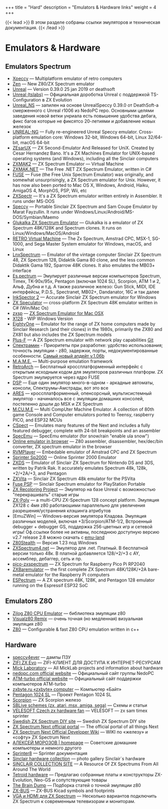 +++
title = "Hard"
description = "Emulators & Hardware links"
weight = 4
+++

{{< lead >}}
В этом разделе собраны ссылки эмуляторов и техническая документация.
{{< /lead >}}


# Emulators & Hardware
## Emulators Spectrum
* [Xpeccy](https://github.com/samstyle/Xpeccy) — Multiplatform emulator of retro computers
* [Zen](https://github.com/stevehjohn/Zen) —  New Z80/ZX Spectrum emulator
* [Unreal](http://dlcorp.nedopc.com/viewtopic.php?f=27&t=1525) — Version 0.39.0 25 jan 2019 от deathsoft
* [Unreal (tslabs)](https://github.com/tslabs/zx-evo/tree/master/pentevo/unreal/Unreal) — Официальная дороботка Unreal с поддержкой TS-Configuration в ZX Evolution
* [Unreal_NS](https://github.com/NEO-SPECTRUMAN/Unreal_NS/) — запилен на основе UnrealSpeccy 0.39.0 от DeathSoft-а смерженного с Unreal r1006 из NedoPC repo. Основными целями заведения новой ветки унриала есть повышение удобства дебага, фикс багов которые не фиксятсо 20-летиями и добавление новых железок
* [UNREAL-NG](https://github.com/alfishe/unreal-ng) — Fully re-engineered Unreal Speccy emulator. Cross-platform emulation core: Windows 32-bit, Windows 64-bit, Linux 32/64-bit, macOS 64-bit
* [ZEsarUX](https://github.com/chernandezba/zesarux) — ZX Second-Emulator And Released for UniX. Created by Cesar Hernandez Bano. It's a ZX Machines Emulator for UNIX-based operating systems (and Windows), including all the Sinclair computers
* [ZXMAK2](https://github.com/zxmak/ZXMAK2) — ZX Spectrum Emulator — Virtual Machine
* [ZXMAK.NET](https://sourceforge.net/projects/zxmak-dotnet/) — The Free .NET ZX Spectrum Emulator, written in C#
* [FUSE](https://fuse-emulator.sourceforge.net/) — Fuse (the Free Unix Spectrum Emulator) was originally, and somewhat unsurprisingly, a ZX Spectrum emulator for Unix. However, it has now also been ported to Mac OS X, Windows, Android, Haiku, AmigaOS 4, MorphOS, PSP, Wii, etc
* [ZXSpectr](https://github.com/chernandezba/zxspectr) — It's a ZX Spectrum emulator written entirely in Assembler. It runs under MS-DOS
* [Speccy](https://fms.komkon.org/Speccy/) — Portable Sinclair ZX Spectrum and Sam Coupe Emulator by Marat Fayzullin. It runs under Windows/Linux/Android/MS-DOS/Symbian/Maemo
* [Glukalka ZX Spectrum Emulator](http://www.sanarin.ru/glukalka/) — Glukalka is a emulator of ZX Spectrum 48K/128K and Spectrum clones. It runs on Linux/Windows/MacOS/Android
* [RETRO Virtual Machine](https://www.retrovirtualmachine.org/) — The Zx Spectrum, Amstrad CPC, MSX-1, SG-1000, and Sega Master System emulator for Windows, macOS, and Linux
* [LnxSpectrum](https://www.ilnx.cz/lnxsp/) — Emulator of the vintage computer Sinclair ZX Spectrum 48, ZX Spectrum 128, Didaktik Gama 80 clone, and the less common Didaktik Gama 192, Sparrow 48K clones. It also emulates the MB03+ interface
* [Es.pectrum](https://habisoft.com/espectrum/EN.htm) — Эмулирует различные версии компьютеров Spectrum, Timex, TK-90x/95x, Pentagon (включая 1024 SL), Scorpion, ATM 1 и 2, Альф, Дубна и т.д. А также различное железо: Gun Stick, MIDI, IDE интерфейсы, P.D.S., Spectranet, MB02+, Dandanator, 16C и так далее
* [InkSpector 2](http://www.inkland.org.uk/inkspector/index.htm) — Accurate Sinclair ZX Spectrum emulator for Windows
* [ZX Speculator](https://github.com/deanthecoder/ZXSpeculator) — cross-platform ZX Spectrum 48K emulator written in C# (Win/Mac Os)
* [zxsp](https://github.com/Megatokio/zxsp?tab=readme-ov-file) — [ZX Spectrum Emulator for Mac OSX](https://k1.spdns.de/Develop/Projects/zxsp/Distributions/)
* [X128](https://x128.speccy.cz/x128wip/x128wip.htm) - WIP Windows Version
* [EightyOne](https://sourceforge.net/projects/eightyone-sinclair-emulator/) — Emulator for the range of ZX home computers made by Sinclair Research (and their clones) in the 1980s, primarily the ZX80 and ZX81 but also includes the ZX Spectrum models
* [Plus-F](http://plus-f.socialthingy.com/) — A ZX Spectrum emulator with network play capabilities [Git](https://github.com/alangibson27/plus-f)
* [Спектрамин](https://www.emu-land.net/computers/zx_spectrum/emuls/windows?act=showonly&id=4238) - Приоритеты при разработке: удобство использования; точность эмуляции - z80, задержки, порты, недокументированные особенности. [Самый новый апдейт v.1.06b](https://files.fm/u/q5wjvqhtk)
* [M.A.M.E.](https://www.mamedev.org/) — Multi-purpose emulation framework
* [RetroArch](https://www.retroarch.com/index.php) — Бесплатный кроссплатформенный интерфейс с открытым исходным кодом для эмуляторов различных платформ. ZX Spectrum эмулируется через ядро FUSE
* [DSP](https://github.com/leniad/dsp-emulator) — Еще один эмулятор много-в-одном - аркадные автоматы, консоли, Спектрумы-Амстрады, вот это все
* [ARES](https://ares-emu.net/) — кроссплатформенный, опенсорсный, мультисистемный эмулятор - начиналось все с эмуляции домашних консолей, постепенно дошли до MSX и ZX Spectrum
* [M.CU.M.E](https://github.com/Jean-MarcHarvengt/MCUME) — Multi CompUter Machine Emulator. A collection of 80th game Console and Computer emulators ported to Teensy, raspberry PICO, and ESP32 MCUs
* [CSpect](http://www.cspect.org/) — Emulates many features of the Next and includes a fully featured debugger, complete with 24-bit breakpoints and an assembler
* [SpecEmu](https://specemu.zxe.io/) — SpecEmu emulator (for snow/rain "enable ula snow")
* [Online emulator in browser](https://zxn.ru) — Z80 assembler, disassembler, hex/dec/bin converter, ZX spectrum emulator in the browser
* [RVMPlayer](https://www.retrovirtualmachine.org/rvmplayer/) — Embedable emulator of Amstrad CPC and ZX Spectrum
* [Sprinter Sp2000](https://emu.sprinter.ru/) — Online Sprinter 2000 Emulator
* [ZXDS](http://zxds.raxoft.cz/) — Emulator of Sinclair ZX Spectrum for Nintendo DS and 3DS, written by Patrik Rak. It accurately emulates Spectrum 48k, 128k, +2/+2A/+3, and Pentagon
* [ZXVita](https://vitadb.rinnegatamante.it/#/info/478) — Sinclair ZX Spectrum 48k emulator for the PSVita
* [Fuse PSP](http://psp.akop.org/fuse.htm) — Sinclair Spectrum emulator for PlayStation Portable
* [ZX Recoloring Project](https://github.com/rg-software/zxrecolor) — Эмулятор на базе Unreal с возможностью "перекрашивать" старые игры
* [ZX-Poly](https://github.com/raydac/zxpoly) — a multi-CPU ZX-Spectrum 128 concept platform. Эмуляция ZX128 с 4мя z80 работаюшими параллельно для увеличения разрешения/устранения клэшинга атрибутов
* [EmuZWin] — Windows-версия эмулятора Кладова. Эмуляция различных моделей, включая +3/Scorpion/ATM-1/2, Встроенный debugger + debugger GS, поддержка 256-цветных игр и сетевой игры! Оф.ссылки более не активны, последнюю доступную версию v2.7 release 2.8 можно скачать с [emu-land](https://www.emu-land.net/computers/zx_spectrum/emuls/windows)
* [Z80Stealth](https://z80.emu-russia.net/index.html) — Версия 1.23 под Windows
* [ZXSpectrum4.net](https://www.zxspectrum4.net/index.php) — Эмулятор для .net. Платный. В бесплатной версии только 48к. В платной добавляется 128/+2/+3 с AY, ассемблер, дебаггер, сеть и пр.
* [pico-zxspectrum](https://github.com/fruit-bat/pico-zxspectrum) — ZX Spectrum for Raspberry Pico Pi RP2040
* [ZXBaremulator](https://zxmini.speccy.org/en/index.html) — the first complete ZX Spectrum 48K/128K/+2A bare-metal emulator for the Raspberry Pi computers
* [ESPectrum](https://github.com/EremusOne/ESPectrum) — A ZX spectrum 48K, 128K, and Pentagon 128 emulator running on the Espressif ESP32 SoC
## Emulators Z80
* [Zilog Z80 CPU Emulator](https://github.com/redcode/Z80) — библиотека эмуляции z80
* [Visualz80 Remix](https://floooh.github.io/visualz80remix/) — очень точная (но медленная) визуальная эмуляция z80
* [Z80](https://github.com/Megatokio/Z80) — Configurable & fast Z80 CPU emulation written in c++
## Hardware
* [speccy4ever](https://speccy4ever.speccy.org/) — дампы ПЗУ
* [ZIFI ZX Evo](http://ts.retropc.ru/) — ZIFI-КЛИЕНТ ДЛЯ ДОСТУПА К ИНТЕРНЕТ-РЕСУРСАМ
* [Mick Laboratory](http://micklab.ru/) — All MickLab projects and information about hardware
* [nedopc.com official website](http://nedopc.com/) — Официальный сайт группы NedoPC
* [ATM-turbo official website](http://atmturbo.nedopc.com/) — Официальный сайт поддержки компьютеров ATM-turbo
* [zxbyte.ru «zxbyte» computer](http://zxbyte.ru/) — Компьютер «Байт»
* [Pentagon 1024 SL](http://pentagon.nedopc.com/) — Проект Pentagon 1024 SL
* [Scorpion](http://scorpion.ru/spectrum/hard/sc_hard.htm) — ZX Scorpion железо
* [SBLive schemes (zx, atari, msx, amiga, sega)](http://sblive.narod.ru/) — Схемы и статьи
* [VELESOFT Czech zx hardware fan](http://velesoft.speccy.cz/) — VELESOFT — zx sam timex sprinter
* [Swedish ZX Spectrum DIY site](http://user.tninet.se/~vjz762w/) — Swedish ZX Spectrum DIY site
* [ZX Spectrum Next official portal](http://www.specnext.com/) — The official portal of all things Next
* [ZX Spectrum Next Official Developer Wiki](https://wiki.specnext.dev/) — WIKI по «железу» и «софту» ZX Spectrum Next
* [АЛЕКСЕЙ МОРОЗОВ | homepage](http://alemorf.ru/comps/index.html) — Советские домашние компьютеры и немного другого
* [Sprinter8](http://sprinter8.org) — Sprinter документация
* [Sinclair hardware collection](https://www.tomdalby.com/retro/sinclair.html) — photo gallery Sinclair`s hardware
* [SINCLAIR COLLECTION SITE](https://www.sinclaircollection.site/) — A Resource Of ZX Spectrums From All Around The World
* [Tetroid hardware](http://tetroid.nedopc.com/) — Предлагаю собранные платы и конструкторы ZX-Evolution, Neo-GS и сопутствующие товары
* [The Brain Dump](https://floooh.github.io/archive/) — Подборка статей о точной эмуляции z80
* [ZX-BUS](https://github.com/atsidaev/zxbus) — ZX-BUS Kicad symbols and footprints
* [VGA и HDMI для ZX Spectrum](https://boosty.to/alexekb/posts/f4d7d8a4-ba0f-495e-a0c2-21ab5faf1da3) — Несколько вариантов подключить ZX Spectrum к современным телевизорам и мониторам.


